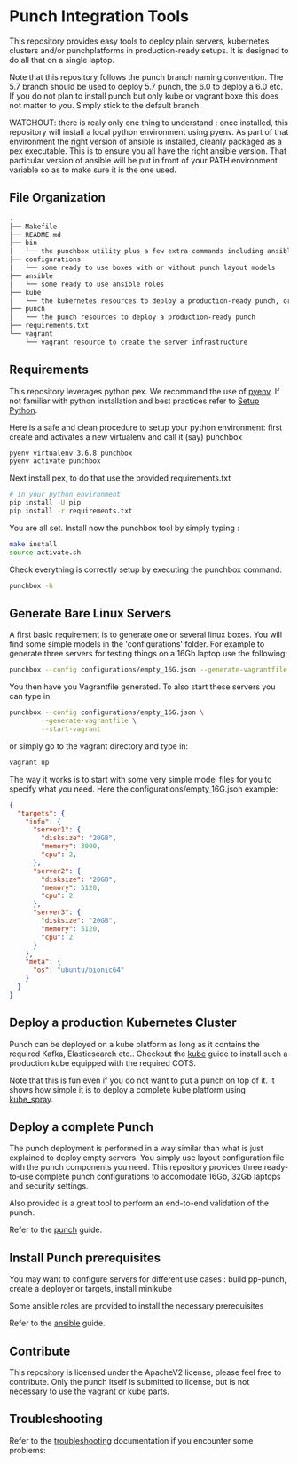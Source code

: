 # Punch Integration Tools

This repository provides easy tools to deploy plain servers, kubernetes clusters and/or
punchplatforms in production-ready setups. It is designed to do all that on a single laptop.

Note that this repository follows the punch branch naming convention. The 5.7 branch should be used to deploy 5.7 punch, the 6.0 to deploy a 6.0 etc. If you do not plan to install punch but only kube or vagrant boxe this does not matter to you. Simply stick to the
default branch. 

WATCHOUT: there is realy only one thing to understand : once installed, this repository will install a local python environment
using pyenv. As part of that environment the right version of ansible is installed, cleanly packaged as a pex executable.
This is to ensure you all have the right ansible version. That particular version of ansible will be put in front of your 
PATH environment variable so as to make sure it is the one used. 

## File Organization

```sh
.
├── Makefile
├── README.md
├── bin
│   └── the punchbox utility plus a few extra commands including ansible
├── configurations
│   └── some ready to use boxes with or without punch layout models
├── ansible
│   └── some ready to use ansible roles
├── kube
│   └── the kubernetes resources to deploy a production-ready punch, or simply play with kube.
├── punch
│   └── the punch resources to deploy a production-ready punch
├── requirements.txt
└── vagrant
    └── vagrant resource to create the server infrastructure
```

## Requirements 

This repository leverages python pex. We recommand the use of [pyenv](https://github.com/pyenv/pyenv). 
If not familiar with python installation and best practices refer to 
[Setup Python](https://doc.punchplatform.com/Contribution_Guide/Setup_Python.html). 

Here is a safe and clean procedure to setup your python environment: first 
create and activates a new virtualenv and call it (say) punchbox
```sh
pyenv virtualenv 3.6.8 punchbox
pyenv activate punchbox
```

Next install pex, to do that use the provided requirements.txt

```sh
# in your python environment
pip install -U pip
pip install -r requirements.txt
```

You are all set. Install now the punchbox tool by simply typing :

```sh
make install
source activate.sh
```

Check everything is correctly setup by executing the punchbox command:
```sh
punchbox -h
```

## Generate Bare Linux Servers

A first basic requirement is to generate one or several linux boxes. You will find some
simple models in the 'configurations' folder. For example to generate 
three servers for testing things on a 16Gb laptop use the following:

```sh
punchbox --config configurations/empty_16G.json --generate-vagrantfile
```

You then have you Vagrantfile generated. To also start these servers you can type in:

```sh
punchbox --config configurations/empty_16G.json \
        --generate-vagrantfile \
        --start-vagrant
```

or simply go to the vagrant directory and type in:

```sh
vagrant up
```

The way it works is to start with some very simple model files for you to specify what you need. 
Here the configurations/empty_16G.json example:

```json
{
  "targets": {
    "info": {
      "server1": {
        "disksize": "20GB",
        "memory": 3000,
        "cpu": 2,
      },
      "server2": {
        "disksize": "20GB",
        "memory": 5120,
        "cpu": 2
      },
      "server3": {
        "disksize": "20GB",
        "memory": 5120,
        "cpu": 2
      }
    },
    "meta": {
      "os": "ubuntu/bionic64"
    }
  }
}
```

## Deploy a production Kubernetes Cluster

Punch can be deployed on a kube platform as long as it contains the required Kafka, Elasticsearch etc.. 
Checkout the [kube](./kube/README.md) guide to install such a production kube equipped with the required COTS.

Note that this is fun even if you do not want to put a punch on top of it. It shows how simple it is to
deploy a complete kube platform using [kube_spray](https://github.com/kubernetes-sigs/kubespray).

## Deploy a complete Punch

The punch deployment is performed in a way similar than what is just explained to deploy empty servers.
You simply use layout configuration file with the punch components you need. This repository provides
three ready-to-use complete punch configurations to accomodate 16Gb, 32Gb laptops and security settings. 

Also provided is a great tool to perform an end-to-end validation of the punch. 

Refer to the [punch](./punch/README.md) guide.  

## Install Punch prerequisites

You may want to configure servers for different use cases : build pp-punch, create a deployer or targets, install minikube  

Some ansible roles are provided to install the necessary prerequisites 

Refer to the [ansible](./ansible/README.md) guide.  


## Contribute

This repository is licensed under the ApacheV2 license, please feel free to contribute. 
Only the punch itself is submitted to license, but is not necessary to use the vagrant or kube 
parts.

## Troubleshooting

Refer to the [troubleshooting](./Troubleshooting.md) documentation if you encounter some problems:
